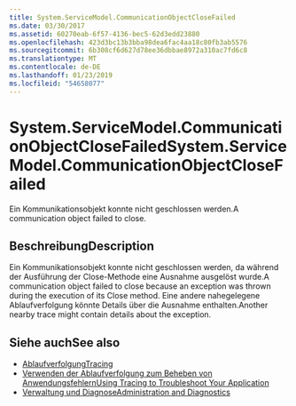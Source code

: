```yaml
---
title: System.ServiceModel.CommunicationObjectCloseFailed
ms.date: 03/30/2017
ms.assetid: 60270eab-6f57-4136-bec5-62d3edd23880
ms.openlocfilehash: 423d3bc13b3bba98dea6fac4aa18c80fb3ab5576
ms.sourcegitcommit: 6b308cf6d627d78ee36dbbae8972a310ac7fd6c8
ms.translationtype: MT
ms.contentlocale: de-DE
ms.lasthandoff: 01/23/2019
ms.locfileid: "54658077"
---
```

# <a name="systemservicemodelcommunicationobjectclosefailed"></a><span data-ttu-id="5ec92-102">System.ServiceModel.CommunicationObjectCloseFailed</span><span class="sxs-lookup"><span data-stu-id="5ec92-102">System.ServiceModel.CommunicationObjectCloseFailed</span></span>
<span data-ttu-id="5ec92-103">Ein Kommunikationsobjekt konnte nicht geschlossen werden.</span><span class="sxs-lookup"><span data-stu-id="5ec92-103">A communication object failed to close.</span></span>  
  
## <a name="description"></a><span data-ttu-id="5ec92-104">Beschreibung</span><span class="sxs-lookup"><span data-stu-id="5ec92-104">Description</span></span>  
 <span data-ttu-id="5ec92-105">Ein Kommunikationsobjekt konnte nicht geschlossen werden, da während der Ausführung der Close-Methode eine Ausnahme ausgelöst wurde.</span><span class="sxs-lookup"><span data-stu-id="5ec92-105">A communication object failed to close because an exception was thrown during the execution of its Close method.</span></span> <span data-ttu-id="5ec92-106">Eine andere nahegelegene Ablaufverfolgung könnte Details über die Ausnahme enthalten.</span><span class="sxs-lookup"><span data-stu-id="5ec92-106">Another nearby trace might contain details about the exception.</span></span>  
  
## <a name="see-also"></a><span data-ttu-id="5ec92-107">Siehe auch</span><span class="sxs-lookup"><span data-stu-id="5ec92-107">See also</span></span>
- [<span data-ttu-id="5ec92-108">Ablaufverfolgung</span><span class="sxs-lookup"><span data-stu-id="5ec92-108">Tracing</span></span>](../../../../../docs/framework/wcf/diagnostics/tracing/index.md)
- [<span data-ttu-id="5ec92-109">Verwenden der Ablaufverfolgung zum Beheben von Anwendungsfehlern</span><span class="sxs-lookup"><span data-stu-id="5ec92-109">Using Tracing to Troubleshoot Your Application</span></span>](../../../../../docs/framework/wcf/diagnostics/tracing/using-tracing-to-troubleshoot-your-application.md)
- [<span data-ttu-id="5ec92-110">Verwaltung und Diagnose</span><span class="sxs-lookup"><span data-stu-id="5ec92-110">Administration and Diagnostics</span></span>](../../../../../docs/framework/wcf/diagnostics/index.md)
